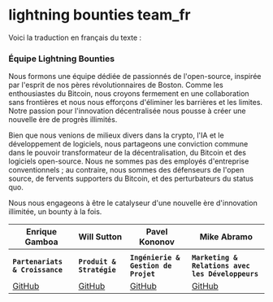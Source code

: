 # lightning bounties team\_fr

Voici la traduction en français du texte :

### Équipe Lightning Bounties

Nous formons une équipe dédiée de passionnés de l'open-source, inspirée par l'esprit de nos pères révolutionnaires de Boston. Comme les enthousiastes du Bitcoin, nous croyons fermement en une collaboration sans frontières et nous nous efforçons d'éliminer les barrières et les limites. Notre passion pour l'innovation décentralisée nous pousse à créer une nouvelle ère de progrès illimités.

Bien que nous venions de milieux divers dans la crypto, l'IA et le développement de logiciels, nous partageons une conviction commune dans le pouvoir transformateur de la décentralisation, du Bitcoin et des logiciels open-source. Nous ne sommes pas des employés d'entreprise conventionnels ; au contraire, nous sommes des défenseurs de l'open source, de fervents supporters du Bitcoin, et des perturbateurs du status quo.

Nous nous engageons à être le catalyseur d'une nouvelle ère d'innovation illimitée, un bounty à la fois.

<table data-full-width="true"><thead><tr><th>Enrique Gamboa</th><th>Will Sutton</th><th>Pavel Kononov</th><th>Mike Abramo</th></tr></thead><tbody><tr><td></td><td></td><td></td><td></td></tr><tr><td><strong><code>Partenariats &#x26; Croissance</code></strong></td><td><strong><code>Produit &#x26; Stratégie</code></strong></td><td><strong><code>Ingénierie &#x26; Gestion de Projet</code></strong></td><td><strong><code>Marketing &#x26; Relations avec les Développeurs</code></strong></td></tr><tr><td><a href="https://github.com/jegamboafuentes">GitHub</a></td><td><a href="https://github.com/sutt">GitHub</a></td><td><a href="https://github.com/super-jaba">GitHub</a></td><td><a href="https://github.com/SonnyMonroe">GitHub</a></td></tr></tbody></table>
